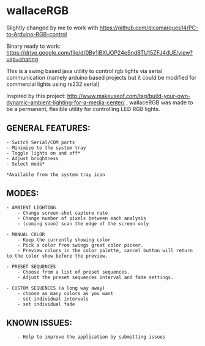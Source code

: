 wallaceRGB
==========
Slightly changed by me to work with https://github.com/dicamarques14/PC-to-Arduino-RGB-control

Binary ready to work: https://drive.google.com/file/d/0By1jBXUOP24eSndBTU15ZFJ4dUE/view?usp=sharing

This is a swing based java utility to control rgb lights via serial communication (namely arduino based projects but it could be modified for commercial lights using rs232 serial)

Inspired by this project: http://www.makeuseof.com/tag/build-your-own-dynamic-ambient-lighting-for-a-media-center/ , wallaceRGB was made to be a permanent, flexible utility for controlling LED RGB lights.

GENERAL FEATURES:
--------------

    - Switch Serial/COM ports
    - Minimize to the system tray
    - Toggle lights on and off*
    - Adjust brightness
    - Select mode*
    
    *Available from the system tray icon

MODES:
--------------

    - AMBIENT LIGHTING
        - Change screen-shot capture rate
        - Change number of pixels between each analysis
        - (coming soon) scan the edge of the screen only

    - MANUAL COLOR
        - Keep the currently showing color
        - Pick a color from swings great color picker.
        - Preview colors in the color palette, cancel button will return to the color show before the preview.
    
    - PRESET SEQUENCES
        - Choose from a list of preset sequences.
        - Adjust the preset sequences interval and fade settings.
    
    - CUSTOM SEQUENCES (a long way away)
        - choose as many colors as you want
        - set individual intervals
        - set individual fade


KNOWN ISSUES:
--------------

        - Help to improve the application by submitting issues


